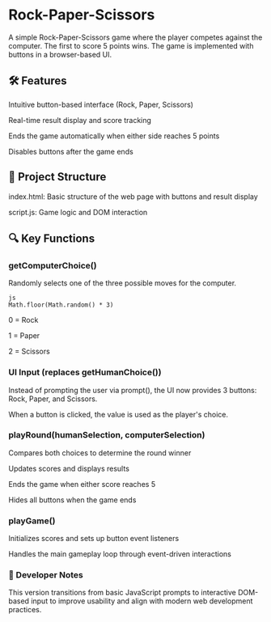 # Rock-Paper-Scissors
A simple Rock-Paper-Scissors game where the player competes against the computer. The first to score 5 points wins. The game is implemented with buttons in a browser-based UI.

## 🛠️ Features
Intuitive button-based interface (Rock, Paper, Scissors)

Real-time result display and score tracking

Ends the game automatically when either side reaches 5 points

Disables buttons after the game ends

## 📁 Project Structure
index.html: Basic structure of the web page with buttons and result display

script.js: Game logic and DOM interaction

## 🔍 Key Functions
### getComputerChoice()
Randomly selects one of the three possible moves for the computer.

```
js
Math.floor(Math.random() * 3)
```

0 = Rock

1 = Paper

2 = Scissors

### UI Input (replaces getHumanChoice())
Instead of prompting the user via prompt(), the UI now provides 3 buttons: Rock, Paper, and Scissors.

When a button is clicked, the value is used as the player's choice.

### playRound(humanSelection, computerSelection)
Compares both choices to determine the round winner

Updates scores and displays results

Ends the game when either score reaches 5

Hides all buttons when the game ends

### playGame()
Initializes scores and sets up button event listeners

Handles the main gameplay loop through event-driven interactions

### 🧠 Developer Notes
This version transitions from basic JavaScript prompts to interactive DOM-based input to improve usability and align with modern web development practices.